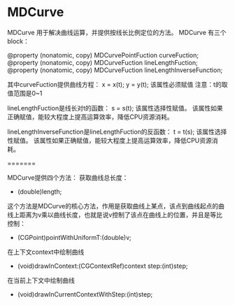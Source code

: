 MDCurve
=======

MDCurve 用于解决曲线运算，并提供按线长比例定位的方法。
MDCurve 有三个block：

@property (nonatomic, copy) MDCurvePointFuction curveFuction;
@property (nonatomic, copy) MDCurveFuction lineLengthFuction;
@property (nonatomic, copy) MDCurveFuction lineLengthInverseFunction;

其中curveFuction提供曲线方程：
      x = x(t);
      y = y(t);
该属性必须赋值
注意：t的取值范围是0~1

lineLengthFuction是线长对t的函数：
      s = s(t);
该属性选择性赋值。
该属性如果正确赋值，能较大程度上提高运算效率，降低CPU资源消耗。

lineLengthInverseFunction是lineLengthFuction的反函数：
      t = t(s);
该属性选择性赋值。
该属性如果正确赋值，能较大程度上提高运算效率，降低CPU资源消耗。

=======

MDCurve提供四个方法：
获取曲线总长度：
- (double)length;

这个方法是MDCurve的核心方法，作用是获取曲线上某点，该点到曲线起点的曲线上距离为v乘以曲线长度，也就是说v控制了该点在曲线上的位置，并且是等比控制：
- (CGPoint)pointWithUniformT:(double)v;

在上下文context中绘制曲线
- (void)drawInContext:(CGContextRef)context step:(int)step;

在当前上下文中绘制曲线
- (void)drawInCurrentContextWithStep:(int)step;
